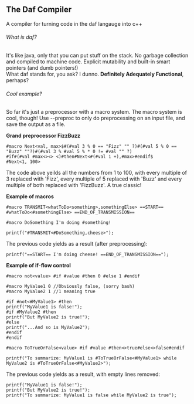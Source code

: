 ## The Daf Compiler
A compiler for turning code in the daf langauge into c++

###### What is daf?
It's like java, only that you can put stuff on the stack. No garbage collection and compiled to machine code. 
Explicit mutability and built-in smart pointers (and dumb pointers!)  
What daf stands for, you ask? I dunno. **Definitely Adequately Functional**, perhaps?

###### Cool example?
So far it's just a preprocessor with a macro system. The macro system is cool, though! Use --preproc to only do preprocessing on an input file, and save the output as a file.  

**Grand preprocessor FizzBuzz**
```
#macro Next<val, max>$#(#val 3 % 0 == "Fizz" "" ?)#(#val 5 % 0 == "Buzz" ""?)#(#val 3 % #val 5 % * 0 != #val "" ?)
#if#(#val #max<><> <)#then#Next<#(#val 1 +),#max>#endif$
#Next<1, 100>
```
The code above yeilds all the numbers from 1 to 100, with every multiple of 3 replaced with 'Fizz', every multiple of 5 replaced with 'Buzz' and every multiple of both replaced with 'FizzBuzz'. A true classic! 

**Example of macros**
```
#macro TRANSMIT<whatToDo<something>,somethingElse> ==START== #whatToDo<#somethingElse> ==END_OF_TRANSMISSION==

#macro DoSomething I'm doing #something!

printf("#TRANSMIT<#DoSomething,cheese>");
```
   
The previous code yields as a result (after preprocessing):
```
printf("==START== I'm doing cheese! ==END_OF_TRANSMISSION==");
```
  
**Example of if-flow control**
```
#macro not<value> #if #value #then 0 #else 1 #endif

#macro MyValue1 0 //Obviously false, (sorry bash)
#macro MyValue2 1 //1 meaning true

#if #not<#MyValue1> #then
printf("MyValue1 is false!");
#if #MyValue2 #then
printf("But MyValue2 is true!");
#else
printf("...And so is MyValue2");
#endif
#endif

#macro ToTrueOrFalse<value> #if #value #then<>true#else<>false#endif

printf("To summarize: MyValue1 is #ToTrueOrFalse<#MyValue1> while MyValue2 is #ToTrueOrFalse<#MyValue2>");
```

The previous code yields as a result, with empty lines removed:
```
printf("MyValue1 is false!");
printf("But MyValue2 is true!");
printf("To summarize: MyValue1 is false while MyValue2 is true");

```